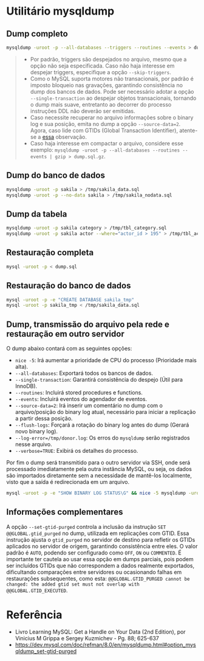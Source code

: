 # Utilitário mysqldump

## Dump completo
```bash
mysqldump -uroot -p --all-databases --triggers --routines --events > dump.sql
```

> - Por padrão, triggers são despejados no arquivo, mesmo que a opção não seja especificada. Caso não haja interesse em despejar triggers, especifique a opção `--skip-triggers`.
> - Como o MySQL suporta motores não transacionais, por padrão é imposto bloqueio nas gravações, garantindo consistência no dump dos bancos de dados. Pode ser necessário adotar a opção `--single-transaction` ao despejar objetos transacionais, tornando o dump mais suave, entretanto ao decorrer do processo instruções DDL não deverão ser emitidas.
> - Caso necessite recuperar no arquivo informações sobre o binary log e sua posição, emita no dump a opção `--source-data=2`. Agora, caso lide com GTIDs (Global Transaction Identifier), atente-se a [essa](https://github.com/tavaresdb/db/blob/main/mysql/07_backup/01_logical/02_mysqldump.md#informa%C3%A7%C3%B5es-complementares) observação.
> - Caso haja interesse em compactar o arquivo, considere esse exemplo: `mysqldump -uroot -p --all-databases --routines --events | gzip > dump.sql.gz`.

## Dump do banco de dados
```bash
mysqldump -uroot -p sakila > /tmp/sakila_data.sql
mysqldump -uroot -p --no-data sakila > /tmp/sakila_nodata.sql
```

## Dump da tabela
```bash
mysqldump -uroot -p sakila category > /tmp/tbl_category.sql
mysqldump -uroot -p sakila actor --where="actor_id > 195" > /tmp/tbl_actor.sql
```

## Restauração completa
```bash
mysql -uroot -p < dump.sql
```

## Restauração do banco de dados
```bash
mysql -uroot -p -e "CREATE DATABASE sakila_tmp"
mysql -uroot -p sakila_tmp < /tmp/sakila_data.sql
```

## Dump, transmissão do arquivo pela rede e restauração em outro servidor
O dump abaixo contará com as seguintes opções:

- `nice -5`: Irá aumentar a prioridade de CPU do processo (Prioridade mais alta).
- `--all-databases`: Exportará todos os bancos de dados.
- `--single-transaction`: Garantirá consistência do despejo (Útil para InnoDB).
- `--routines`: Incluirá stored procedures e functions.
- `--events`: Incluirá eventos do agendador de eventos.
- `--source-data=2`: Irá inserir um comentário no dump com o arquivo/posição do binary log atual, necessário para iniciar a replicação a partir dessa posição.
- `--flush-logs`: Forçará a rotação do binary log antes do dump (Gerará novo binary log).
- `--log-error=/tmp/donor.log`: Os erros do `mysqldump` serão registrados nesse arquivo.
- `--verbose=TRUE`: Exibirá os detalhes do processo.

Por fim o dump será transmitido para o outro servidor via SSH, onde será processado imediatamente pela outra instância MySQL, ou seja, os dados são importados diretamente sem a necessidade de mantê-los localmente, visto que a saída é redirecionada em um arquivo.

```bash
mysql -uroot -p -e "SHOW BINARY LOG STATUS\G" && nice -5 mysqldump -uroot -p --all-databases --single-transaction --routines --events --source-data=2 --flush-logs --log-error=/tmp/donor.log --verbose=TRUE | ssh mysql@destination_ip_address mysql -uroot -p 1> /tmp/receiver.log 2>&1
```

## Informações complementares
A opção `--set-gtid-purged` controla a inclusão da instrução `SET @@GLOBAL.gtid_purged` no dump, utilizada em replicações com GTID. Essa instrução ajusta o `gtid_purged` no servidor de destino para refletir os GTIDs aplicados no servidor de origem, garantindo consistência entre eles. O valor padrão é `AUTO`, podendo ser configurado como `OFF`, `ON` ou `COMMENTED`. É importante ter cautela ao usar essa opção em dumps parciais, pois podem ser incluídos GTIDs que não correspondem a dados realmente exportados, dificultando comparações entre servidores ou ocasionando falhas em restaurações subsequentes, como esta: `@@GLOBAL.GTID_PURGED cannot be changed: the added gtid set must not overlap with @@GLOBAL.GTID_EXECUTED`.

# Referência
- Livro Learning MySQL: Get a Handle on Your Data (2nd Edition), por Vinicius M Grippa e Sergey Kuzmichev - Pg. 88; 625-637
- https://dev.mysql.com/doc/refman/8.0/en/mysqldump.html#option_mysqldump_set-gtid-purged